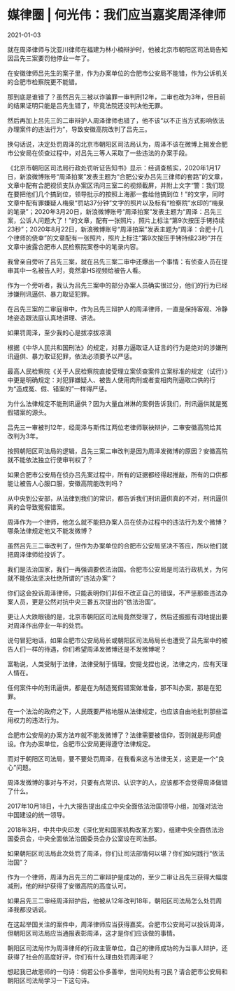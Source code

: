 # 媒律圈 | 何光伟：我们应当嘉奖周泽律师

2021-01-03

就在周泽律师与沈亚川律师在福建为林小楠辩护时，他被北京市朝阳区司法局告知因吕先三案要罚他停业一年了。

在安徽律师吕先生的案子里，作为办案单位的合肥市公安局不能错，作为公诉机关的合肥市检察院更不能错。

那到底是谁错了？虽然吕先三被以诈骗罪一审判刑12年，二审也改为3年，但目前的结果证明只能是吕先生错了，毕竟法院还没判决他无罪。

然后再加上吕先三的二审辩护人周泽律师也错了，他不该“以不正当方式影响依法办理案件的违法行为”，导致安徽高院改判了吕先三。

换句话说，决定处罚周泽的北京市朝阳区司法局认为，周泽不该在微博上揭发合肥市公安局在侦查过程中，对吕先三等人采取了一些违法的办案手段。

《北京市朝阳区司法局行政处罚听证告知书》显示：经调查核实，2020年1月17日，新浪微博账号“周泽拍案”发表主题为“合肥公安办吕先三律师的套路”的文章，文章中配有合肥视侦支队办案区讯问三室二的视频截屏，并附上文字“警：我们现在要把他们几个搞到位，领导批示的按照上海那一套给他搞到位！”的文字，同时文章中配有罪嫌疑人梅泉“罚站37分钟”文字的照片以及标有“检察院”水印的“梅泉的笔录”；2020年3月20日，新浪微博账号“周泽拍案”发表主题为“周泽：吕先三案，公诉人问题大了！”的文章，配有一张照片，照片上标注“第9次按压手铐持续23秒”；2020年8月22日，新浪微博账号“周泽拍案”发表主题为“周泽：合肥十几个律师的侥幸”的文章配有一张照片，照片上标注“第9次按压手铐持续23秒”并在文章中披露合肥市人民检察院案卷中的笔录内容。

我曾亲自旁听了吕先三案，就在吕先三案二审中还爆出一个事情：有侦查人员在提审其中一名被告人时，竟然拿HS视频给被告人看。

作为一个旁听者，我认为吕先三案中的部分办案人员确实很过分，他们的行为已经涉嫌刑讯逼供、暴力取证犯罪。

在吕先三案的二审庭审中，作为吕先三辩护人的周泽律师，一直是保持客观、冷静地姿态跟法庭认真地讲理、讲法。

如果罚周泽，至少我的心是拔凉拔凉滴

根据《中华人民共和国刑法》的规定，对暴力逼取证人证言的行为是绝对的涉嫌刑讯逼供、暴力取证犯罪，依法必须要予以严惩。

最高人民检察院《关于人民检察院直接受理立案侦查案件立案标准的规定（试行）》中更是明确规定：对犯罪嫌疑人、被告人使用肉刑或者变相肉刑逼取口供的行为“造成冤、假、错案的”一样得严惩。

为什么法律规定不能刑讯逼供？因为大量血淋淋的案例告诉我们，刑讯逼供就是冤假错案的源头。

吕先三一审被判12年，经周泽与斯伟江两位老律师联袂辩护，二审安徽高院给其改判为3年。

按照朝阳区司法局的逻辑，吕先三案二审改判是因为周泽发微博的原因？安徽高院就不能依法独立行使审判权了？

如果合肥市公安局在侦办吕先案过程中，所有的证据都经得起推敲，所有的口供都能让被告人心服口服，安徽高院能改判吗？

从中央到公安部，从法律到我们的常识，都告诉我们刑讯逼供真的不对，刑讯逼供真的会导致冤假错案。

周泽作为一个律师，他怎么就不能把办案人员在侦办过程中的违法行为发个微博？哪条法律规定他又不能发微博？

虽然吕先三二审改判了，但作为办案单位的合肥市公安局坚决不答应，所以他们就把周泽律师给投诉了。

我们是法治国家，我们一再强调要依法治国。合肥市公安局是司法行政机关，为何就不能依法坚决杜绝所谓的“违法办案”？

你们这会投诉周泽律师，只能表明你们非但不改正自己的错误，不严惩那些违法办案人员，更是公然对抗中央三番五次提出的“依法治国”。

更让人大跌眼镜的是，北京市朝阳区司法局竟然受理了，然后还振振有词地提出要对周泽作出停业一年的处罚。

说句冒犯地话，如果合肥市公安局局长或朝阳区司法局局长也遭受了吕先案中的被告人们一样的待遇，你们希望周泽发微博还是不发微博呢？

富勒说，人类受制于法律，法律受制于情理。安提戈捏也说，法律之内，应有天理人情在。

任何案件中的刑讯逼供，都是在为制造冤假错案做准备，那不叫办案，那是在犯罪。

在一个法治的政府之下，人民既要严格地服从法律规定，也应该自由地批判那些滥用权力的违法行为。

合肥市公安局的办案方法咋就不能发微博了？法律需要被信仰，否则就是形同虚设。作为办案单位，合肥市公安局更得遵守法律规定。

而对于朝阳区司法局，要不要处罚周泽，在我看来这与法律无关，这更是一个“良心”问题。

周泽发微博的事对与不对，只要有点常识、认识字的人，应该都不会觉得周泽做错了什么。

2017年10月18日，十九大报告提出成立中央全面依法治国领导小组，加强对法治中国建设的统一领导。

2018年3月，中共中央印发《深化党和国家机构改革方案》，组建中央全面依法治国委员会，中央全面依法治国委员会办公室设在司法部。

如果朝阳区司法局此次处罚了周泽，你们让司法部情何以堪？你们如何践行“依法治国”？

作为一个律师，周泽为吕先三的二审辩护是成功的，至少二审让吕先三获得大幅度减刑，他的辩护获得了安徽高院的高度认可。

如果吕先三二审经周泽辩护后，他被从12年改判18年，朝阳区司法局怎么处罚周泽我都没话说。

在这起举国关注的案件中，周泽律师应当获得嘉奖。合肥市公安局可以投诉周泽，但朝阳区司法局应当通报表彰周泽，这才是你们应该做的事情。

朝阳区司法局作为周泽律师的行政主管单位，自己的律师成功的为当事人辩护，还获得了社会的高度好评，你们有什么理由处罚周泽呢？

想起我已故恩师的一句诗：倘若公仆多善举，世间何处有刁民？请合肥市公安局和朝阳区司法局学习一下这句诗。

